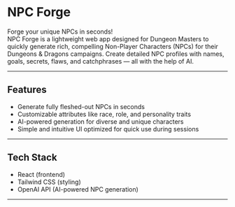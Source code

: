 # NPC Forge

Forge your unique NPCs in seconds!  
NPC Forge is a lightweight web app designed for Dungeon Masters to quickly generate rich, compelling Non-Player Characters (NPCs) for their Dungeons & Dragons campaigns. Create detailed NPC profiles with names, goals, secrets, flaws, and catchphrases — all with the help of AI.

---

## Features

- Generate fully fleshed-out NPCs in seconds  
- Customizable attributes like race, role, and personality traits  
- AI-powered generation for diverse and unique characters  
- Simple and intuitive UI optimized for quick use during sessions  

---

## Tech Stack

- React (frontend)  
- Tailwind CSS (styling)  
- OpenAI API (AI-powered NPC generation)  

---
